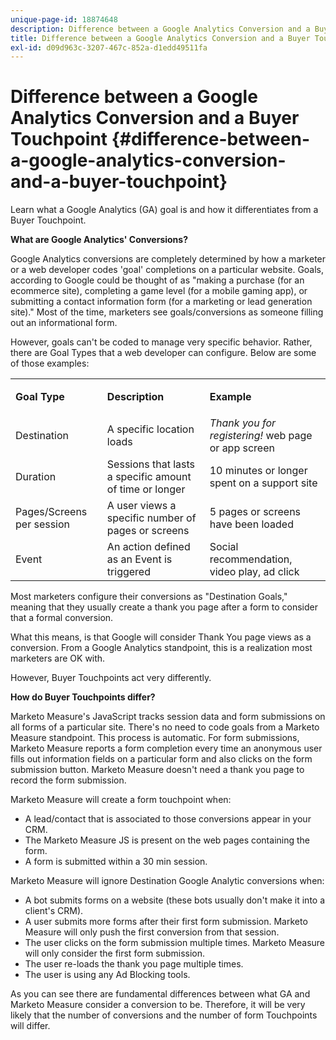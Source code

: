 ```yaml
---
unique-page-id: 18874648
description: Difference between a Google Analytics Conversion and a Buyer Touchpoint - Marketo Measure - Product Documentation
title: Difference between a Google Analytics Conversion and a Buyer Touchpoint
exl-id: d09d963c-3207-467c-852a-d1edd49511fa
---
```

# Difference between a Google Analytics Conversion and a Buyer Touchpoint {#difference-between-a-google-analytics-conversion-and-a-buyer-touchpoint}

Learn what a Google Analytics (GA) goal is and how it differentiates from a Buyer Touchpoint.

**What are Google Analytics' Conversions?**

Google Analytics conversions are completely determined by how a marketer or a web developer codes 'goal' completions on a particular website. Goals, according to Google could be thought of as "making a purchase (for an ecommerce site), completing a game level (for a mobile gaming app), or submitting a contact information form (for a marketing or lead generation site)." Most of the time, marketers see goals/conversions as someone filling out an informational form.

However, goals can't be coded to manage very specific behavior. Rather, there are Goal Types that a web developer can configure. Below are some of those examples:

<table> 
 <colgroup> 
  <col> 
  <col> 
  <col> 
 </colgroup> 
 <tbody> 
  <tr> 
   <td><strong>Goal Type</strong></td> 
   <td><p><strong>Description</strong></p></td> 
   <td><strong>Example</strong></td> 
  </tr> 
  <tr> 
   <td><p>Destination</p></td> 
   <td>A specific location loads</td> 
   <td><em>Thank you for registering!</em> web page or app screen</td> 
  </tr> 
  <tr> 
   <td>Duration</td> 
   <td>Sessions that lasts a specific amount of time or longer</td> 
   <td>10 minutes or longer spent on a support site</td> 
  </tr> 
  <tr> 
   <td>Pages/Screens per session</td> 
   <td>A user views a specific number of pages or screens</td> 
   <td>5 pages or screens have been loaded</td> 
  </tr> 
  <tr> 
   <td>Event</td> 
   <td>An action defined as an Event is triggered</td> 
   <td>Social recommendation, video play, ad click</td> 
  </tr> 
 </tbody> 
</table>

Most marketers configure their conversions as "Destination Goals," meaning that they usually create a thank you page after a form to consider that a formal conversion.

What this means, is that Google will consider Thank You page views as a conversion. From a Google Analytics standpoint, this is a realization most marketers are OK with.

However, Buyer Touchpoints act very differently.

**How do Buyer Touchpoints differ?**

Marketo Measure's JavaScript tracks session data and form submissions on all forms of a particular site. There's no need to code goals from a Marketo Measure standpoint. This process is automatic. For form submissions, Marketo Measure reports a form completion every time an anonymous user fills out information fields on a particular form and also clicks on the form submission button. Marketo Measure doesn't need a thank you page to record the form submission.

Marketo Measure will create a form touchpoint when:

* A lead/contact that is associated to those conversions appear in your CRM.
* The Marketo Measure JS is present on the web pages containing the form.
* A form is submitted within a 30 min session.

Marketo Measure will ignore Destination Google Analytic conversions when:

* A bot submits forms on a website (these bots usually don't make it into a client's CRM).
* A user submits more forms after their first form submission. Marketo Measure will only push the first conversion from that session.
* The user clicks on the form submission multiple times. Marketo Measure will only consider the first form submission.
* The user re-loads the thank you page multiple times.
* The user is using any Ad Blocking tools.

As you can see there are fundamental differences between what GA and Marketo Measure consider a conversion to be. Therefore, it will be very likely that the number of conversions and the number of form Touchpoints will differ.
